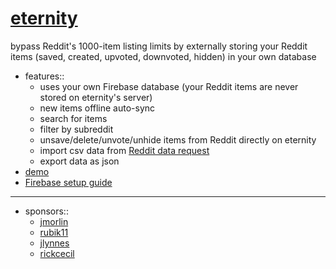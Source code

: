 # [eternity](https://eternity.portals.sh)

bypass Reddit's 1000-item listing limits by externally storing your Reddit items (saved, created, upvoted, downvoted, hidden) in your own database

- features::
	- uses your own Firebase database (your Reddit items are never stored on eternity's server)
	- new items offline auto-sync
	- search for items
	- filter by subreddit
	- unsave/delete/unvote/unhide items from Reddit directly on eternity
	- import csv data from [Reddit data request](https://www.reddit.com/settings/data-request)
	- export data as json
- [demo](https://www.youtube.com/watch?v=4pxXM98ewIc)
- [Firebase setup guide](https://www.youtube.com/watch?v=p9x9orUX2uI)

<hr/>

- sponsors::
	- [jmorlin](https://github.com/jmorlin)
	- [rubik11](https://github.com/rubik11)
	- [jlynnes](https://github.com/jlynnes)
	- [rickcecil](https://github.com/rickcecil)

